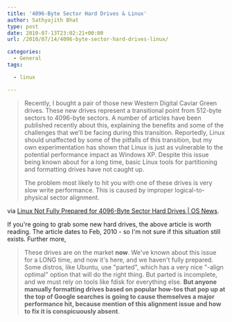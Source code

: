 ```yaml
---
title: '4096-Byte Sector Hard Drives & Linux'
author: Sathyajith Bhat
type: post
date: 2010-07-13T23:02:21+00:00
url: /2010/07/14/4096-byte-sector-hard-drives-linux/

categories:
  - General
tags:

  - linux

---
```

> Recently, I bought a pair of those new Western Digital Caviar Green drives. These new drives represent a transitional point from 512-byte sectors to 4096-byte sectors. A number of articles have been published recently about this, explaining the benefits and some of the challenges that we'll be facing during this transition. Reportedly, Linux should unaffected by some of the pitfalls of this transition, but my own experimentation has shown that Linux is just as vulnerable to the potential performance impact as Windows XP. Despite this issue being known about for a long time, basic Linux tools for partitioning and formatting drives have not caught up.
> 
> The problem most likely to hit you with one of these drives is very slow write performance. This is caused by improper logical-to-physical sector alignment.

via [Linux Not Fully Prepared for 4096-Byte Sector Hard Drives | OS News][1].

If you're going to grab some new hard drives, the above article is worth reading. The article dates to Feb, 2010 - so I'm not sure if this situation still exists. Further more,

> These drives are on the market **now**. We've known about this issue for a LONG time, and now it's here, and we haven't fully prepared. Some distros, like Ubuntu, use "parted", which has a very nice "-align optimal" option that will do the right thing. But parted is incomplete, and we must rely on tools like fdisk for everything else. **But anyone manually formatting drives based on popular how-tos that pop up at the top of Google searches is going to cause themselves a major performance hit, because mention of this alignment issue and how to fix it is conspicuously absent**.

 [1]: https://www.osnews.com/story/22872/Linux_Not_Fully_Prepared_for_4096-Byte_Sector_Hard_Drives
